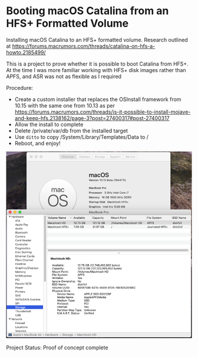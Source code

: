 # Booting macOS Catalina from an HFS+ Formatted Volume
Installing macOS Catalina to an HFS+ formatted volume. Research outlined at https://forums.macrumors.com/threads/catalina-on-hfs-a-howto.2185499/

This is a project to prove whether it is possible to boot Catalina from HFS+. At the time I was more familiar working with HFS+ disk images rather than APFS, and ASR was not as flexible as I required

Procedure:
- Create a custom installer that replaces the OSInstall framework from 10.15 with the same one from 10.13 as per https://forums.macrumors.com/threads/is-it-possible-to-install-mojave-and-keep-hfs.2138162/page-3?post=27400317#post-27400317
- Allow the install to complete
- Delete /private/var/db from the installed target
- Use `ditto` to copy /System/Library/Templates/Data to /
- Reboot, and enjoy!

![](https://github.com/toru173/Abusing-macOS/blob/main/Boot%20macOS%20Catalina%20from%20HFS%2B/macOS%20Catalina%20on%20HFS%2B.png)

Project Status: Proof of concept complete